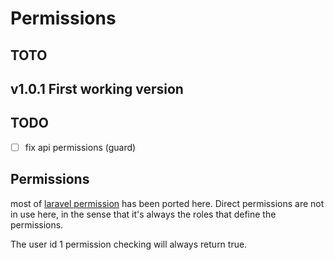 # Permissions

## TOTO

## v1.0.1 First working version

## TODO
- [ ] fix api permissions (guard)

## Permissions

most of [laravel permission](https://github.com/spatie/laravel-permission) has been ported here. Direct permissions are not in use here, in the sense that it's always the roles that define the permissions.

The user id 1 permission checking will always return true.